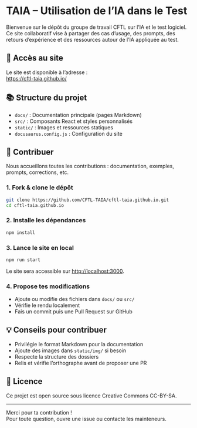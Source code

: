 # TAIA – Utilisation de l’IA dans le Test

Bienvenue sur le dépôt du groupe de travail CFTL sur l’IA et le test logiciel.  
Ce site collaboratif vise à partager des cas d’usage, des prompts, des retours d’expérience et des ressources autour de l’IA appliquée au test.

## 🚀 Accès au site

Le site est disponible à l’adresse :  
[https://cftl-taia.github.io/   ](https://cftl-taia.github.io/)

## 📚 Structure du projet

- `docs/` : Documentation principale (pages Markdown)
- `src/` : Composants React et styles personnalisés
- `static/` : Images et ressources statiques
- `docusaurus.config.js` : Configuration du site

## 🤝 Contribuer

Nous accueillons toutes les contributions : documentation, exemples, prompts, corrections, etc.

### 1. Fork & clone le dépôt

```bash
git clone https://github.com/CFTL-TAIA/cftl-taia.github.io.git
cd cftl-taia.github.io
```

### 2. Installe les dépendances

```bash
npm install
```

### 3. Lance le site en local

```bash
npm run start
```

Le site sera accessible sur [http://localhost:3000](http://localhost:3000).

### 4. Propose tes modifications

- Ajoute ou modifie des fichiers dans `docs/` ou `src/`
- Vérifie le rendu localement
- Fais un commit puis une Pull Request sur GitHub

## 💡 Conseils pour contribuer

- Privilégie le format Markdown pour la documentation
- Ajoute des images dans `static/img/` si besoin
- Respecte la structure des dossiers
- Relis et vérifie l’orthographe avant de proposer une PR

## 📄 Licence

Ce projet est open source sous licence Creative Commons CC-BY-SA.

---

Merci pour ta contribution !  
Pour toute question, ouvre une issue ou contacte les mainteneurs.